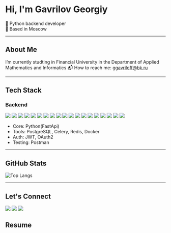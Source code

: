 <h1 align="left">Hi, I'm Gavrilov Georgiy</h1>

<p align="left">
  🚀 Python backend developer <br>
  📍 Based in Moscow
</p>

---

<h2 align="left">About Me</h2>

<p align="left">
  I’m currently studting in Financial University in the Department of Applied Mathematics and Informatics
  📬 How to reach me: <a href="mailto:ggavriloff@bk.ru">ggavriloff@bk.ru</a>
</p>

---

<h2 align="left">Tech Stack</h2>

### Backend

<p align="left">
  <img src="https://img.shields.io/badge/Python-3776AB?style=for-the-badge&logo=python&logoColor=white"/>
  <img src="https://img.shields.io/badge/FastAPI-005571?style=for-the-badge&logo=fastapi"/>
  <img src="https://img.shields.io/badge/Celery-37814A?logo=celery&logoColor=fff&style=for-the-badge  "/>
  <img src="https://img.shields.io/badge/redis-%23DD0031.svg?&style=for-the-badge&logo=redis&logoColor=white"/>
  <img src="https://img.shields.io/badge/Docker-2496ED?style=for-the-badge&logo=docker&logoColor=white"/>
  <img src="https://img.shields.io/badge/Postman-FF6C37?style=for-the-badge&logo=Postman&logoColor=white"/>
  <img src="[https://img.shields.io/badge/Linux-FCC624?style=for-the-badge&logo=linux&logoColor=black]"/>
  <img src="https://img.shields.io/badge/Linux-FCC624?style=for-the-badge&logo=linux&logoColor=black"/>
  <img src="https://img.shields.io/badge/Jira-0052CC?style=for-the-badge&logo=jira&logoColor=white"/>
  <img src="https://img.shields.io/badge/SQL-blue?style=for-the-badge"/>
  <img src="https://img.shields.io/badge/SQLite-07405E?style=for-the-badge&logo=sqlite&logoColor=white"/>
  <img src="https://img.shields.io/badge/PostgreSQL-4169E1?style=for-the-badge&logo=postgresql&logoColor=white"/>
  <img src="https://img.shields.io/badge/SQLAlchemy-2B6297?style=for-the-badge&logo=sqlalchemy&logoColor=white"/>
  <img src="https://img.shields.io/badge/SciPy-F08A5D?style=for-the-badge&logo=scipy&logoColor=white"/>
  <img src="https://img.shields.io/badge/pandas-150458?style=for-the-badge&logo=pandas&logoColor=white"/>
  <img src="https://img.shields.io/badge/Numpy-54B2DD?style=for-the-badge&logo=numpy&logoColor=white"/>
  <img src="https://img.shields.io/badge/SQLAlchemy-2B6297?style=for-the-badge&logo=sqlalchemy&logoColor=white"/>
  <img src="https://img.shields.io/badge/Office365-D83B01?style=for-the-badge&logo=microsoft&logoColor=white"/>
  <img src="[https://img.shields.io/badge/Office365-D83B01?style=for-the-badge&logo=microsoft&logoColor=white]"/>
  
  
  - Core: Python(FastApi)
  - Tools: PostgreSQL, Celery, Redis, Docker<br>
  - Auth: JWT, OAuth2<br>
  - Testing: Postman
</p>

---

<h2 align="left">GitHub Stats</h2>

<p align="left">
  <img src="https://github-readme-stats.vercel.app/api/top-langs/?username=Billy-Nogami&layout=compact&langs_count=10&hide=cmake&theme=transparente" alt="Top Langs" />
</p>

---

<h2 align="left">Let's Connect</h2>

<p align="left">
  <a href="mailto:ggavriloff@bk.ru"><img src="https://img.shields.io/badge/Email-D14836?style=for-the-badge&logo=gmail&logoColor=white"/></a>
  <a href="https://t.me/adam_s_head" target="_blank"><img src="https://img.shields.io/badge/Telegram-2CA5E0?style=for-the-badge&logo=telegram&logoColor=white"/></a>
  <a href="https://github.com/Billy-Nogami" target="_blank"><img src="https://img.shields.io/badge/GitHub-181717?style=for-the-badge&logo=github&logoColor=white"/></a>
</p>

<h2 align="left">Resume</h2>
<a href="https://docs.google.com/document/d/1DHFg7A88wrPjn_RdOqrKsdJJ7K1QCK7JchfQFyhHT28/edit?usp=sharing"></a>
